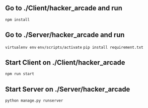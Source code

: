 ## Go to ./Client/hacker_arcade and run

`npm install`

## Go to ./Server/hacker_arcade and run

`virtualenv env`
`env/scripts/activate`
`pip install requirement.txt`

## Start Client on ./Client/hacker_arcade

`npm run start`

## Start Server on ./Server/hacker_arcade

`python manage.py runserver`
